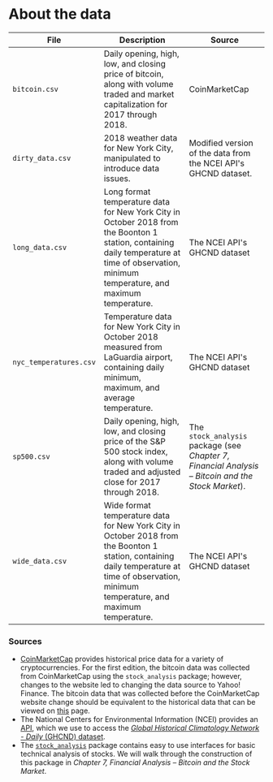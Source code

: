 # About the data

| File | Description | Source |
| --- | --- | --- |
| `bitcoin.csv` | Daily opening, high, low, and closing price of bitcoin, along with volume traded and market capitalization for 2017 through 2018. | CoinMarketCap |
| `dirty_data.csv` | 2018 weather data for New York City, manipulated to introduce data issues. | Modified version of the data from the NCEI API's GHCND dataset. |
| `long_data.csv` | Long format temperature data for New York City in October 2018 from the Boonton 1 station, containing daily temperature at time of observation, minimum temperature, and maximum temperature. | The NCEI API's GHCND dataset |
| `nyc_temperatures.csv` | Temperature data for New York City in October 2018 measured from LaGuardia airport, containing daily minimum, maximum, and average temperature. | The NCEI API's GHCND dataset |
| `sp500.csv` | Daily opening, high, low, and closing price of the S&P 500 stock index, along with volume traded and adjusted close for 2017 through 2018. | The `stock_analysis` package (see *Chapter 7, Financial Analysis &ndash; Bitcoin and the Stock Market*). |
| `wide_data.csv` | Wide format temperature data for New York City in October 2018 from the Boonton 1 station, containing daily temperature at time of observation, minimum temperature, and maximum temperature. | The NCEI API's GHCND dataset |

### Sources
- [CoinMarketCap](https://coinmarketcap.com) provides historical price data for a variety of cryptocurrencies. For the first edition, the bitcoin data was collected from CoinMarketCap using the `stock_analysis` package; however, changes to the website led to changing the data source to Yahoo! Finance. The bitcoin data that was collected before the CoinMarketCap website change should be equivalent to the historical data that can be viewed on [this](https://coinmarketcap.com/currencies/bitcoin/historical-data/) page.
- The National Centers for Environmental Information (NCEI) provides an [API](https://www.ncdc.noaa.gov/cdo-web/webservices/v2), which we use to access the [*Global Historical Climatology Network - Daily* (GHCND) dataset](https://www1.ncdc.noaa.gov/pub/data/cdo/documentation/GHCND_documentation.pdf).
- The [`stock_analysis`](https://github.com/fenago/stock-analysis) package contains easy to use interfaces for basic technical analysis of stocks. We will walk through the construction of this package in *Chapter 7, Financial Analysis &ndash; Bitcoin and the Stock Market*.

